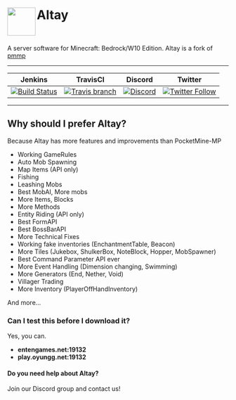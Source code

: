 <h1>Altay<img src="http://fs1.directupload.net/images/180401/urn5z9ic.png" height="64" width="64" align="left"></img></h1>
<br />

A server software for Minecraft: Bedrock/W10 Edition. Altay is a fork of [pmmp](https://github.com/pmmp/PocketMine-MP)

------------       

| Jenkins | TravisCI | Discord | Twitter |
| :---: | :---: | :---: | :---: |
| [![Build Status](http://entengames.net:8181/job/Altay/badge/icon)](http://entengames.net:8181/job/Altay/) | [![Travis branch](https://img.shields.io/travis/TuranicTeam/Altay/master.svg?style=flat-square)](https://travis-ci.org/TuranicTeam/Altay) | [![Discord](https://img.shields.io/discord/427472879072968714.svg?style=flat-square&label=discord&colorB=7289da)](https://discord.gg/UsuhCFj) | [![Twitter Follow](https://img.shields.io/twitter/follow/TuranicTeam.svg?style=flat-square&logo=twitter&label=Follow)](https://twitter.com/TuranicTeam) |

------------

## Why should I prefer Altay?

Because Altay has more features and improvements than PocketMine-MP

- Working GameRules
- Auto Mob Spawning
- Map Items (API only)
- Fishing
- Leashing Mobs
- Best MobAI, More mobs
- More Items, Blocks
- More Methods
- Entity Riding (API only)
- Best FormAPI
- Best BossBarAPI
- More Technical Fixes
- Working fake inventories (EnchantmentTable, Beacon)
- More Tiles (Jukebox, ShulkerBox, NoteBlock, Hopper, MobSpawner)
- Best Command Parameter API ever
- More Event Handling (Dimension changing, Swimming)
- More Generators (End, Nether, Void)
- Villager Trading
- More Inventory (PlayerOffHandInventory)

And more...

### Can I test this before I download it?

Yes, you can.

- **entengames.net:19132**
- **play.oyungg.net:19132**

#### Do you need help about Altay?

Join our Discord group and contact us!
